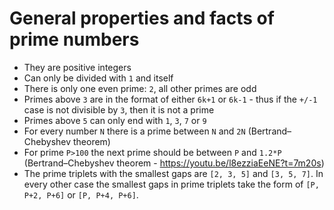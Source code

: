 # General properties and facts of prime numbers

* They are positive integers
* Can only be divided with `1` and itself
* There is only one even prime: `2`, all other primes are odd
* Primes above `3` are in the format of either `6k+1` or `6k-1` - thus if the `+/-1` case is not divisible by `3`, then it is not a prime
* Primes above `5` can only end with `1`, `3`, `7` or `9`
* For every number `N` there is a prime between `N` and `2N` (Bertrand–Chebyshev theorem)
* For prime `P>100` the next prime should be between `P` and `1.2*P` (Bertrand–Chebyshev theorem - https://youtu.be/l8ezziaEeNE?t=7m20s)
* The prime triplets with the smallest gaps are `[2, 3, 5]` and `[3, 5, 7]`. In every other case the smallest gaps in prime triplets take the form of `[P, P+2, P+6]` or `[P, P+4, P+6]`.
